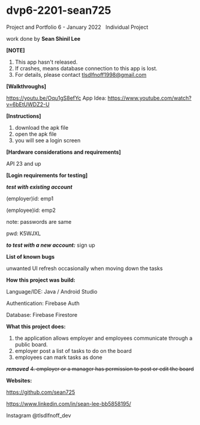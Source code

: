 # dvp6-2201-sean725

Project and Portfolio 6 - January 2022
 
Individual Project

work done by **Sean Shinil Lee**

**[NOTE]**

1. This app hasn't released.
2. If crashes, means database connection to this app is lost.
3. For details, please contact tlsdlfnoff1998@gmail.com

**[Walkthroughs]**

https://youtu.be/Oqu1gS8efYc
App Idea: https://www.youtube.com/watch?v=6bEtUWDZ2-U


**[Instructions]**

1. download the apk file
2. open the apk file
3. you will see a login screen


**[Hardware considerations and requirements]**

API 23 and up


**[Login requirements for testing]**

***test with existing account***

(employer)id: emp1 

(employee)id: emp2

note: passwords are same

pwd: K5WJXL


***to test with a new account:*** sign up


**List of known bugs**

unwanted UI refresh occasionally when moving down the tasks


**How this project was build:**

Language/IDE: Java / Android Studio

Authentication: Firebase Auth

Database: Firebase Firestore

**What this project does:**

1. the application allows employer and employees communicate through a public board.
2. employer post a list of tasks to do on the board
3. employees can mark tasks as done

***removed***
<del>4. employer or a manager has permission to post or edit the board</del>

**Websites:**

https://github.com/sean725

https://www.linkedin.com/in/sean-lee-bb5858195/

Instagram @tlsdlfnoff_dev